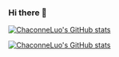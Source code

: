 ### Hi there 👋

<!--
**ChaconneLuo/ChaconneLuo** is a ✨ _special_ ✨ repository because its `README.md` (this file) appears on your GitHub profile.

Here are some ideas to get you started:

- 🔭 I’m currently working on ...
- 🌱 I’m currently learning ...
- 👯 I’m looking to collaborate on ...
- 🤔 I’m looking for help with ...
- 💬 Ask me about ...
- 📫 How to reach me: ...
- 😄 Pronouns: ...
- ⚡ Fun fact: ...
-->
[![ChaconneLuo's GitHub stats](https://github-readme-stats.vercel.app/api?username=ChaconneLuo&count_private=true&show_icons=true)](https://github.com/ChaconneLuo?tab=repositories)

[![ChaconneLuo's GitHub stats](https://github-readme-stats.vercel.app/api/top-langs?username=ChaconneLuo&layout=compact&count_private=true&show_icons=true)](https://github.com/ChaconneLuo?tab=repositories)
